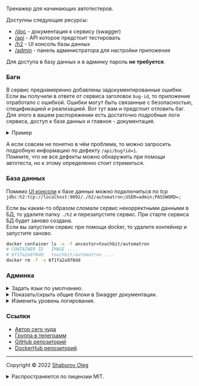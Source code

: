 Тренажер для начинающих автотестеров.

Доступны следующие ресурсы:

- [/doc](current_host_port/doc) - документация к сервису (swagger)
- [/api](current_host_port/api) - API которое предстоит тестировать
- [/h2](current_host_port/h2) - UI консоль базы данных
- [/admin](current_host_port/admin/wallboard) - панель администратора для настройки приложения

Для доступа в базу данных и в админку пароль **не требуется**.

### Баги

В сервис преднамеренно добавлены задокументированные ошибки. Если вы получили в ответе от сервиса заголовок `bug-id`, то приложение отработало с ошибкой. Ошибки могут быть связанные с безопасностью, спецификацией и реализацией. Вот тут вам и предстоит отловить баг. Для этого в вашем распоряжении есть достаточно подробные логи сервиса, доступ к базе данных и главное - документация.

<details>
<summary>Пример</summary>

![](./bug_header_example.png)

</details>

А если совсем не понятно в чём проблема, то можно запросить подробную информацию по дефекту `/api/bug?id=1`.   
Помните, что не все дефекты можно обнаружить при помощи автотеста, но к этому определенно стоит стремиться.

### База данных

Помимо [UI консоли](current_host_port/h2) к базе данных можно подключиться по tcp
`jdbc:h2:tcp://localhost:9092/./h2/automatron;USER=admin;PASSWORD=;`

Если вы каким-то образом сломали сервис некорректными данными в БД, то удалите папку `./h2` и перезапустите сервис. При старте сервиса БД будет заново создана.    
Если вы запустили сервис при помощи docker, то удалите контейнер и запустите заново.

```bash
docker container ls -a -f ancestor=touchbit/automatron
# CONTAINER ID   IMAGE ....
# 6f1fa2a978dd   touchbit/automatron ....
docker rm -f -v 6f1fa2a978dd
```

### Админка

<details>
<summary>Задать язык по умолчанию.</summary>

![](./admin_conf_lang.gif)

</details>

<details>
<summary>Показать/скрыть общие блоки в Swagger документации.</summary>

![](./admin_conf_common_blocks_visible.gif)

</details>

<details>
<summary>Изменить уровень логирования.</summary>

![](./admin_conf_log_level.gif)

</details>

### Ссылки

- [Автор сего чуда](https://shaburov.github.io/)
- [Группа в телеграмм](https://t.me/automatron_qa)
- [GitHub репозиторий](https://github.com/touchbit/automatron)
- [DockerHub репозиторий](https://hub.docker.com/r/touchbit/automatron)

---

Copyright © 2022 [Shaburov Oleg](https://shaburov.github.io/)
<details>
<summary>Распространяется по лицензии MIT.</summary>
  openapi_description_licence
</details>
